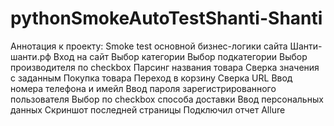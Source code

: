 # pythonSmokeAutoTestShanti-Shanti
Аннотация к проекту:
Smoke test основной бизнес-логики сайта Шанти-шанти.рф
Вход на сайт
Выбор категории
Выбор подкатегории
Выбор производителя по checkbox
Парсинг названия товара
Сверка значения с заданным
Покупка товара
Переход в корзину
Сверка URL 
Ввод номера телефона и имейл
Ввод пароля зарегистрированного пользователя
Выбор по checkbox способа доставки
Ввод персональных данных
Скриншот последней страницы
Подключил отчет Allure



